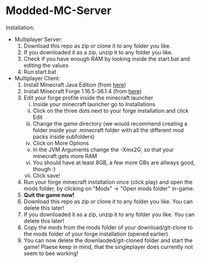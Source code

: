 # Modded-MC-Server
Installation:<br>
 <ul>
  <li>Multiplayer Server:
    <ol type="1">
      <li>Download this repo as zip or clone it to any folder you like.</li>
      <li>If you downloaded it as a zip, unzip it to any folder you like.</li>
      <li>Check if you have enough RAM by looking inside the start.bat and editing the values</li>
      <li>Run start.bat</li>
    </ol>
  </li>
  <li>
    Multiplayer Client:
    <ol type="1">
      <li>Install Minecraft Java Edition (from <a href="https://www.minecraft.net/de-de/download/alternative/" target="_blank" title="direct link">here</a>)</li>
      <li>Install Minecraft Forge 1.16.5-36.1.4 (from <a href="https://files.minecraftforge.net/maven/net/minecraftforge/forge/1.16.5-36.1.4/forge-1.16.5-36.1.4-installer.jar" target="_blank" title="direct link">here</a>)</li>
      <li>Edit your forge profile inside the minecraft launcher
        <ol type="i">
          <li>Inside your minecraft launcher go to Installations</li>
          <li>Click on the three dots next to your forge installation and click Edit</li>
          <li>Change the game directory (we would recommend creating a folder inside your .minecraft folder with all the different mod packs inside subfolders)</li>
          <li>Click on More Options</li>
          <li>In the JVM Arguments change the -Xmx2G, so that your minecraft gets more RAM</li>
          <li>You should have at least 8GB, a few more GBs are allways good, though :)</li>
          <li>Click save!</li>
        </ol>
      </li>
      <li>Run your forge minecraft installation once (click play) and open the mods folder, by clicking on "Mods" -> "Open mods folder" in-game.</li>
      <li><b>Quit the game now!</b></li>
      <li>Download this repo as zip or clone it to any folder you like. You can delete this later!</li>
      <li>If you downloaded it as a zip, unzip it to any folder you like. You can delete this later!</li>
      <li>Copy the mods from the mods folder of your download/git-clone to the mods folder of your forge installation (opened earlier)</li>
      <li>You can now delete the downlaoded/git-cloned folder and start the game! Plaese keep in mind, that the singleplayer does currently not seem to bee working!</li>
      </ol>
    </li>
</ul>
